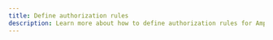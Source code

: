 ```yaml
---
title: Define authorization rules
description: Learn more about how to define authorization rules for Amplify's REST API capabilities
---
```


<inline-fragment platform="js" src="~/lib/restapi/fragments/js/authz.md"></inline-fragment>
<inline-fragment platform="ios" src="~/lib/restapi/fragments/ios/authz.md"></inline-fragment>
<inline-fragment platform="android" src="~/lib/restapi/fragments/android/authz.md"></inline-fragment>